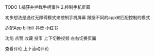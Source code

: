 
TODO
1.捕获并拦截手柄事件
2.控制手机屏幕

初步想法是通过无障碍模式来控制手机屏幕
跟据不同的app来匹配控制的模式

适配App
bilibili
抖音
小红书

功能
点赞
收藏
投币
上下切换视频
左右切换页面

查看评论
上下滚动评论
